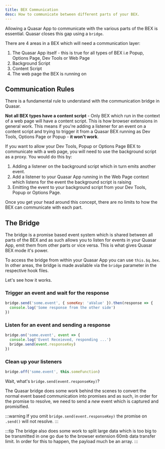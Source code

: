 ```yaml
---
title: BEX Communication
desc: How to communicate between different parts of your BEX.
---
```

Allowing a Quasar App to communicate with the various parts of the BEX is essential. Quasar closes this gap using a `bridge`.

There are 4 areas in a BEX which will need a communication layer:

1. The Quasar App itself - this is true for all types of BEX i.e Popup, Options Page, Dev Tools or Web Page
2. Background Script
3. Content Script
4. The web page the BEX is running on

## Communication Rules

There is a fundamental rule to understand with the communication bridge in Quasar.

**Not all BEX types have a content script** - Only BEX which run in the context of a web page will have a content script. This
is how browser extensions in general work. This means if you're adding a listener for an event on a content script and trying
to trigger it from a Quasar BEX running as Dev Tools, Options Page or Popup - **it won't work**.

If you want to allow your Dev Tools, Popup or Options Page BEX to communicate with a web page, you will need to use the
background script as a proxy. You would do this by:

1. Adding a listener on the background script which in turn emits another event.
2. Add a listener to your Quasar App running in the Web Page context which listens for the event the background script is
raising
2. Emitting the event to your background script from your Dev Tools, Popup or Options Page.

Once you get your head around this concept, there are no limits to how the BEX can communicate with each part.

## The Bridge

The bridge is a promise based event system which is shared between all parts of the BEX and as such allows you to listen
for events in your Quasar App, emit them from other parts or vice versa. This is what gives Quasar BEX mode it's power.

To access the bridge from within your Quasar App you can use `this.$q.bex`. In other areas, the bridge is made available
via the `bridge` parameter in the respective hook files.

Let's see how it works.

### Trigger an event and wait for the response
```js
bridge.send('some.event', { someKey: 'aValue' }).then(response => {
  console.log('Some response from the other side')
})
```

### Listen for an event and sending a response
```js
bridge.on('some.event', event => {
  console.log('Event Receieved, responding ...')
  bridge.send(event.responseKey)
})
```

### Clean up your listeners
```js
bridge.off('some.event', this.someFunction)
```

Wait, what's `bridge.send(event.responseKey)`?

The Quasar bridge does some work behind the scenes to convert the normal event based communication into promises and
as such, in order for the promise to resolve, we need to send a *new* event which is captured and promisified.

:::warning
If you omit `bridge.send(event.responseKey)` the promise on `.send()` will not resolve.
:::

:::tip
The bridge also does some work to split large data which is too big to be transmitted in one go due to the browser
extension 60mb data transfer limit. In order for this to happen, the payload much be an array.
:::

